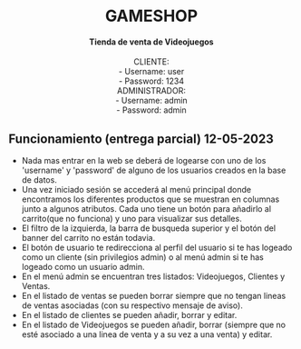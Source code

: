 
<h1 align="center">
  <br>
    GAMESHOP
  <br>
</h1>
<h4 align="center">Tienda de venta de Videojuegos</h4>
<p align="center">
    CLIENTE:
    <br>
        - Username: user
    <br>
        - Password: 1234
    <br>
    ADMINISTRADOR:
    <br>
        - Username: admin
    <br>
        - Password: admin
    <br>
</p>

## Funcionamiento (entrega parcial) 12-05-2023

* Nada mas entrar en la web se deberá de logearse con uno de los 'username' y 'password' de alguno de los usuarios creados en la base de datos.
* Una vez iniciado sesión se accederá al menú principal donde encontramos los diferentes productos que se muestran en columnas junto a algunos atributos. Cada uno tiene un botón para añadirlo al carrito(que no funciona) y uno para visualizar sus detalles.
* El filtro de la izquierda, la barra de busqueda superior y el botón del banner del carrito no están todavia.
* El botón de usuario te redirecciona al perfil del usuario si te has logeado como un cliente (sin privilegios admin) o al menú admin si te has logeado como un usuario admin.
* En el menú admin se encuentran tres listados: Videojuegos, Clientes y Ventas.
* En el listado de ventas se pueden borrar siempre que no tengan lineas de ventas asociadas (con su respectivo mensaje de aviso).
* En el listado de clientes se pueden añadir, borrar y editar.
* En el listado de Videojuegos se pueden añadir, borrar (siempre que no esté asociado a una linea de venta y a su vez a una venta) y editar. 


